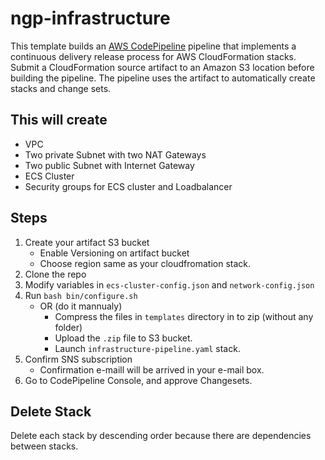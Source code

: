 # ngp-infrastructure

 This template  builds an [AWS CodePipeline](https://aws.amazon.com/codepipeline/)
 pipeline that implements a continuous delivery release
  process for AWS CloudFormation stacks. Submit a CloudFormation source artifact
  to an Amazon S3 location before building the pipeline. The pipeline uses the
  artifact to automatically create stacks and change sets.

## This will create
- VPC
- Two private Subnet with two NAT Gateways
- Two public Subnet with Internet Gateway
- ECS Cluster
- Security groups for ECS cluster and Loadbalancer

## Steps
1. Create your artifact S3 bucket
    - Enable Versioning on artifact bucket
    - Choose region same as your cloudfromation stack.
2. Clone the repo
3. Modify variables in `ecs-cluster-config.json` and `network-config.json`
4. Run `bash bin/configure.sh`
    - OR (do it mannualy)
        - Compress the files in `templates` directory in to zip (without any folder)
        - Upload the `.zip` file to S3 bucket.
        - Launch `infrastructure-pipeline.yaml` stack.
5. Confirm SNS subscription
    - Confirmation e-maill will be arrived in your e-mail box.
6. Go to CodePipeline Console, and approve Changesets.

## Delete Stack

Delete each stack by descending order because there are
dependencies between stacks.

